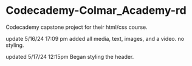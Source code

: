 # Codecademy-Colmar_Academy-rd

Codecademy capstone project for their html/css course. 

update 5/16/24 17:09 pm
    added all media, text, images, and a video. no styling. 

updated 5/17/24 12:15pm
    Began styling the header.